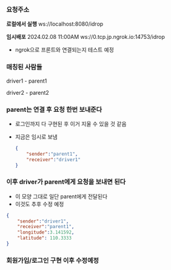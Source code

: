 ### 요청주소
**로컬에서 실행**
ws://localhost:8080/idrop

**임시배포** 2024.02.08 11:00AM
ws://0.tcp.jp.ngrok.io:14753/idrop

- ngrok으로 프론트와 연결되는지 테스트 예정

### 매칭된 사람들

driver1 - parent1

driver2 - parent2

### parent는 연결 후 요청 한번 보내준다

- 로그인까지 다 구현된 후 이거 지울 수 있을 것 같음
- 지금은 임시로 보냄
    
    ```json
    {
    	"sender":"parent1",
    	"receiver":"driver1"
    }
    ```
    

### 이후 driver가 parent에게 요청을 보내면 된다

- 이 모양 그대로 일단 parent에게 전달된다
- 이것도 추후 수정 예정

```json
{
	"sender":"driver1",
	"receiver":"parent1",
	"longitude":3.141592,
	"latitude": 110.3333
}
```

### 회원가입/로그인 구현 이후 수정예정
